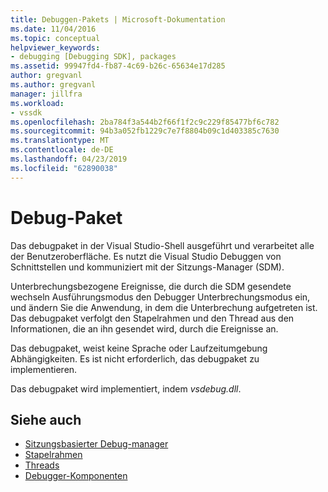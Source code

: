 ```yaml
---
title: Debuggen-Pakets | Microsoft-Dokumentation
ms.date: 11/04/2016
ms.topic: conceptual
helpviewer_keywords:
- debugging [Debugging SDK], packages
ms.assetid: 99947fd4-fb87-4c69-b26c-65634e17d285
author: gregvanl
ms.author: gregvanl
manager: jillfra
ms.workload:
- vssdk
ms.openlocfilehash: 2ba784f3a544b2f66f1f2c9c229f85477bf6c782
ms.sourcegitcommit: 94b3a052fb1229c7e7f8804b09c1d403385c7630
ms.translationtype: MT
ms.contentlocale: de-DE
ms.lasthandoff: 04/23/2019
ms.locfileid: "62890038"
---
```

# <a name="debug-package"></a>Debug-Paket
Das debugpaket in der Visual Studio-Shell ausgeführt und verarbeitet alle der Benutzeroberfläche. Es nutzt die Visual Studio Debuggen von Schnittstellen und kommuniziert mit der Sitzungs-Manager (SDM).

 Unterbrechungsbezogene Ereignisse, die durch die SDM gesendete wechseln Ausführungsmodus den Debugger Unterbrechungsmodus ein, und ändern Sie die Anwendung, in dem die Unterbrechung aufgetreten ist. Das debugpaket verfolgt den Stapelrahmen und den Thread aus den Informationen, die an ihn gesendet wird, durch die Ereignisse an.

 Das debugpaket, weist keine Sprache oder Laufzeitumgebung Abhängigkeiten. Es ist nicht erforderlich, das debugpaket zu implementieren.

 Das debugpaket wird implementiert, indem *vsdebug.dll*.

## <a name="see-also"></a>Siehe auch
- [Sitzungsbasierter Debug-manager](../../extensibility/debugger/session-debug-manager.md)
- [Stapelrahmen](../../extensibility/debugger/stack-frames.md)
- [Threads](../../extensibility/debugger/threads.md)
- [Debugger-Komponenten](../../extensibility/debugger/debugger-components.md)